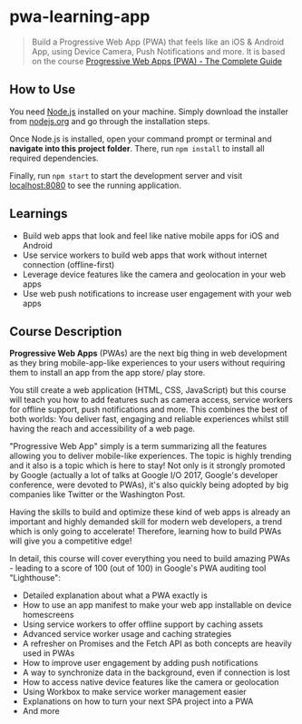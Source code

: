 # pwa-learning-app

> Build a Progressive Web App (PWA) that feels like an iOS &amp; Android App, using Device Camera, Push Notifications and more. It is based on the course [Progressive Web Apps (PWA) - The Complete Guide](https://www.udemy.com/course/progressive-web-app-pwa-the-complete-guide/)

## How to Use

You need [Node.js](https://nodejs.org) installed on your machine. Simply download the installer from [nodejs.org](https://nodejs.org) and go through the installation steps.

Once Node.js is installed, open your command prompt or terminal and **navigate into this project folder**. There, run `npm install` to install all required dependencies.

Finally, run `npm start` to start the development server and visit [localhost:8080](http://localhost:8080) to see the running application.

## Learnings

- Build web apps that look and feel like native mobile apps for iOS and Android
- Use service workers to build web apps that work without internet connection (offline-first)
- Leverage device features like the camera and geolocation in your web apps
- Use web push notifications to increase user engagement with your web apps

## Course Description

**Progressive Web Apps** (PWAs) are the next big thing in web development as they bring mobile-app-like experiences to your users without requiring them to install an app from the app store/ play store.

You still create a web application (HTML, CSS, JavaScript) but this course will teach you how to add features such as camera access, service workers for offline support, push notifications and more. This combines the best of both worlds: You deliver fast, engaging and reliable experiences whilst still having the reach and accessibility of a web page.

"Progressive Web App" simply is a term summarizing all the features allowing you to deliver mobile-like experiences. The topic is highly trending and it also is a topic which is here to stay! Not only is it strongly promoted by Google (actually a lot of talks at Google I/O 2017, Google's developer conference, were devoted to PWAs), it's also quickly being adopted by big companies like Twitter or the Washington Post.

Having the skills to build and optimize these kind of web apps is already an important and highly demanded skill for modern web developers, a trend which is only going to accelerate! Therefore, learning how to build PWAs will give you a competitive edge!

In detail, this course will cover everything you need to build amazing PWAs - leading to a score of 100 (out of 100) in Google's PWA auditing tool "Lighthouse":

- Detailed explanation about what a PWA exactly is
- How to use an app manifest to make your web app installable on device homescreens
- Using service workers to offer offline support by caching assets
- Advanced service worker usage and caching strategies
- A refresher on Promises and the Fetch API as both concepts are heavily used in PWAs
- How to improve user engagement by adding push notifications
- A way to synchronize data in the background, even if connection is lost
- How to access native device features like the camera or geolocation
- Using Workbox to make service worker management easier
- Explanations on how to turn your next SPA project into a PWA
- And more
